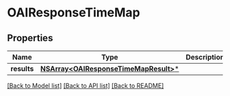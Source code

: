 # OAIResponseTimeMap

## Properties
Name | Type | Description | Notes
------------ | ------------- | ------------- | -------------
**results** | [**NSArray&lt;OAIResponseTimeMapResult&gt;***](OAIResponseTimeMapResult.md) |  | 

[[Back to Model list]](../README.md#documentation-for-models) [[Back to API list]](../README.md#documentation-for-api-endpoints) [[Back to README]](../README.md)


